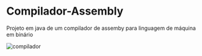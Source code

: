 # Compilador-Assembly

Projeto em java de um compilador de assemby para linguagem de máquina em binário

![compilador](https://github.com/lucasrocha23/Compilador-Assembly/assets/31346425/513beab0-e2e7-4c16-985c-62239e854013)
